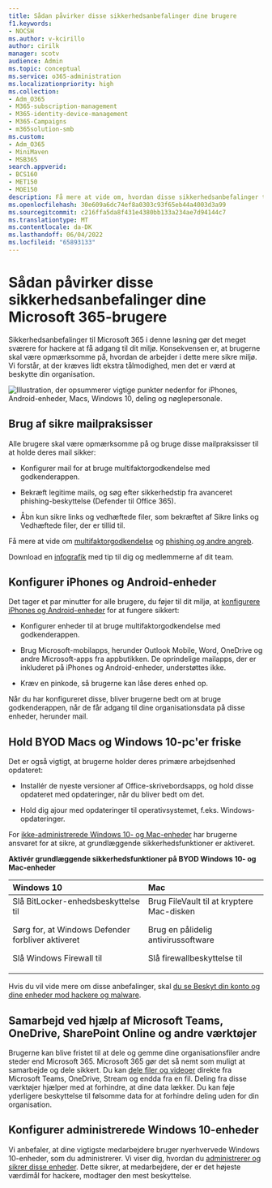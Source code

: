 ```yaml
---
title: Sådan påvirker disse sikkerhedsanbefalinger dine brugere
f1.keywords:
- NOCSH
ms.author: v-kcirillo
author: cirilk
manager: scotv
audience: Admin
ms.topic: conceptual
ms.service: o365-administration
ms.localizationpriority: high
ms.collection:
- Adm_O365
- M365-subscription-management
- M365-identity-device-management
- M365-Campaigns
- m365solution-smb
ms.custom:
- Adm_O365
- MiniMaven
- MSB365
search.appverid:
- BCS160
- MET150
- MOE150
description: Få mere at vide om, hvordan disse sikkerhedsanbefalinger til Microsoft 365 Business Premium påvirker dine brugere og beskytter dine data.
ms.openlocfilehash: 30e609a6dc74ef8a0303c93f65eb44a4003d3a99
ms.sourcegitcommit: c216ffa5da8f431e4380bb133a234ae7d94144c7
ms.translationtype: MT
ms.contentlocale: da-DK
ms.lasthandoff: 06/04/2022
ms.locfileid: "65893133"
---
```

# <a name="how-these-security-recommendations-affect-your-microsoft-365-users"></a>Sådan påvirker disse sikkerhedsanbefalinger dine Microsoft 365-brugere

Sikkerhedsanbefalinger til Microsoft 365 i denne løsning gør det meget sværere for hackere at få adgang til dit miljø. Konsekvensen er, at brugerne skal være opmærksomme på, hvordan de arbejder i dette mere sikre miljø. Vi forstår, at der kræves lidt ekstra tålmodighed, men det er værd at beskytte din organisation.

![Illustration, der opsummerer vigtige punkter nedenfor for iPhones, Android-enheder, Macs, Windows 10, deling og nøglepersonale.](../media/M365-democracy-Users_900px.png)

## <a name="use-secure-email-practices"></a>Brug af sikre mailpraksisser

Alle brugere skal være opmærksomme på og bruge disse mailpraksisser til at holde deres mail sikker:

- Konfigurer mail for at bruge multifaktorgodkendelse med godkenderappen.

- Bekræft legitime mails, og søg efter sikkerhedstip fra avanceret phishing-beskyttelse (Defender til Office 365).

- Åbn kun sikre links og vedhæftede filer, som bekræftet af Sikre links og Vedhæftede filer, der er tillid til.

Få mere at vide om [multifaktorgodkendelse](m365bp-multifactor-authentication.md) og [phishing og andre angreb](m365bp-avoid-phishing-and-attacks.md).

Download en [infografik](m365-campaigns-protect-campaign-infographic.md) med tip til dig og medlemmerne af dit team.

## <a name="set-up-iphones-and-android-devices"></a>Konfigurer iPhones og Android-enheder

Det tager et par minutter for alle brugere, du føjer til dit miljø, at [konfigurere iPhones og Android-enheder](../business/set-up-mobile-devices.md) for at fungere sikkert:

- Konfigurer enheder til at bruge multifaktorgodkendelse med godkenderappen.

- Brug Microsoft-mobilapps, herunder Outlook Mobile, Word, OneDrive og andre Microsoft-apps fra appbutikken. De oprindelige mailapps, der er inkluderet på iPhones og Android-enheder, understøttes ikke. 

- Kræv en pinkode, så brugerne kan låse deres enhed op.

Når du har konfigureret disse, bliver brugerne bedt om at bruge godkenderappen, når de får adgang til dine organisationsdata på disse enheder, herunder mail.

## <a name="keep-byod-macs-and-windows-10-pcs-fresh"></a>Hold BYOD Macs og Windows 10-pc'er friske

Det er også vigtigt, at brugerne holder deres primære arbejdsenhed opdateret:

- Installér de nyeste versioner af Office-skrivebordsapps, og hold disse opdateret med opdateringer, når du bliver bedt om det.

- Hold dig ajour med opdateringer til operativsystemet, f.eks. Windows-opdateringer.

For [ikke-administrerede Windows 10- og Mac-enheder](m365bp-protect-pcs-macs.md) har brugerne ansvaret for at sikre, at grundlæggende sikkerhedsfunktioner er aktiveret.

**Aktivér grundlæggende sikkerhedsfunktioner på BYOD Windows 10- og Mac-enheder**

|**Windows 10**|**Mac**|
|:-----|:------|
|Slå BitLocker-enhedsbeskyttelse til<p><p> Sørg for, at Windows Defender forbliver aktiveret <p>Slå Windows Firewall til| Brug FileVault til at kryptere Mac-disken <p><p>Brug en pålidelig antivirussoftware <p>Slå firewallbeskyttelse til|

Hvis du vil vide mere om disse anbefalinger, skal [du se Beskyt din konto og dine enheder mod hackere og malware](https://support.office.com/article/Protect-your-account-and-devices-from-hackers-and-malware-066d6216-a56b-4f90-9af3-b3a1e9a327d6#ID0EAABAAA=Windows_10).

## <a name="collaborate-using-microsoft-teams-onedrive-sharepoint-online-and-other-tools"></a>Samarbejd ved hjælp af Microsoft Teams, OneDrive, SharePoint Online og andre værktøjer

Brugerne kan blive fristet til at dele og gemme dine organisationsfiler andre steder end Microsoft 365. Microsoft 365 gør det så nemt som muligt at samarbejde og dele sikkert. Du kan [dele filer og videoer](share-files-and-videos.md) direkte fra Microsoft Teams, OneDrive, Stream og endda fra en fil. Deling fra disse værktøjer hjælper med at forhindre, at dine data lækker. Du kan føje yderligere beskyttelse til følsomme data for at forhindre deling uden for din organisation.

## <a name="set-up-managed-windows-10-devices"></a>Konfigurer administrerede Windows 10-enheder

Vi anbefaler, at dine vigtigste medarbejdere bruger nyerhvervede Windows 10-enheder, som du administrerer. Vi viser dig, hvordan du [administrerer og sikrer disse enheder](../business/set-up-windows-devices.md?toc=/microsoft-365/campaigns/toc.json). Dette sikrer, at medarbejdere, der er det højeste værdimål for hackere, modtager den mest beskyttelse.
